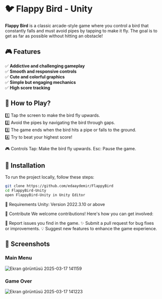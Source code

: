 # 🐦 Flappy Bird - Unity

**Flappy Bird** is a classic arcade-style game where you control a bird that constantly falls and must avoid pipes by tapping to make it fly. The goal is to get as far as possible without hitting an obstacle!

## 🎮 Features  
✅ **Addictive and challenging gameplay**  
✅ **Smooth and responsive controls**  
✅ **Cute and colorful graphics**  
✅ **Simple but engaging mechanics**  
✅ **High score tracking**  

## 📲 How to Play?  
1️⃣ Tap the screen to make the bird fly upwards.  
2️⃣ Avoid the pipes by navigating the bird through gaps.  
3️⃣ The game ends when the bird hits a pipe or falls to the ground.  
4️⃣ Try to beat your highest score!

🎮 Controls
Tap: Make the bird fly upwards.
Esc: Pause the game.

## 🚀 Installation  
To run the project locally, follow these steps:  
```sh
git clone https://github.com/edaaydemir/FlappyBird
cd FlappyBird-Unity
open FlappyBird-Unity in Unity Editor
```

🔧 Requirements
Unity: Version 2022.3.10 or above

👥 Contribute
We welcome contributions! Here's how you can get involved:

📝 Report issues you find in the game.
✨ Submit a pull request for bug fixes or improvements.
💡 Suggest new features to enhance the game experience.


## 📸 Screenshots  

### Main Menu  
![Ekran görüntüsü 2025-03-17 141159](https://github.com/user-attachments/assets/4af1f460-f3f4-4dc6-8dc9-23103e6edd3e)

### Game Over
![Ekran görüntüsü 2025-03-17 141223](https://github.com/user-attachments/assets/9786f5da-cdcb-4318-a45a-e659488a8c75)


